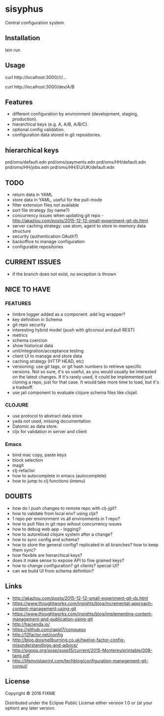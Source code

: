 # sisyphus

Central configuration system.

## Installation

lein run

## Usage

curl http://localhost:3000/<environment>/<key>/<subkey>/...

curl http://localhost:3000/dev/A/B


## Features
- different configuration by environment (development, staging, production).
- hierarchical keys (e.g. A, A/B, A/B/C).
- optional config validation.
- configuration data stored in git repositories.

## hierarchical keys

prd/oms/default.edn
prd/oms/payments.edn
prd/oms/HH/default.edn
prd/oms/HH/jobs.edn
prd/oms/HH/EU/UK/default.edn


## TODO
- return data in YAML
- store data in YAML, useful for the pull-mode
- filter extension files not available
- sort file strategy (by name?)
- concurrency issues when updating git repo - http://akazlou.com/posts/2015-12-12-small-experiment-git-ds.html
- server caching strategy: use atom, agent to store in-memory data structure
- security (authentication OAuth?)
- backoffice to manage configuration
- configurable repositories

## CURRENT ISSUES
- if the branch does not exist, no exception is thrown


## NICE TO HAVE
### FEATURES
- timbre logger added as a component. add log wrapper?
- key definition in Schema
- git repo security
- interesting hybrid model (push with gitconsul and pull REST)
- metrics
- schema coercion
- show historical data
- unit/integration/acceptance testing
- client UI to manage and store data
- caching strategy (HTTP HEAD, etc)
- versioning: use git tags, or git hash numbers to retrieve specific versions. Not so sure, it's so useful, as you would usually be interested on the latest changes. If it's rarely used, it could be implemented just cloning a repo, just for that case. It would take more time to load, but it's a tradeoff.
- use jail component to evaluate clojure schema files like clojail.

### CLOJURE
- use protocol to abstract data store
- yada not used, missing documentation
- Datomic as data store.
- cljx for validation in server and client

### Emacs
- bind mac copy, paste keys
- block selection
- magit
- clj-refactor
- how to autocomplete in emacs (autocomplete)
- how to jump to clj functions (imenu)


## DOUBTS
- how do I push changes to remote repo with clj-jgit?
- how to validate from local env? using cljx?
- 1 repo per environment vs all environments in 1 repo?
- how to pull files in git repo wihout concurrency issues
- how to debug web app - logging?
- how to autoreload clojure system after a change?
- how to sync config and schema?
- how to store the general config? replicated in all branches? how to keep them sync?
- how flexible are hierarchical keys?
- does it make sense to expose API to fine grained keys?
- how to change configuration? git clients? special UI?
- can we build UI from schema definition?


## Links
- http://akazlou.com/posts/2015-12-12-small-experiment-git-ds.html
- https://www.thoughtworks.com/insights/blog/incremental-approach-content-management-using-git
- https://www.thoughtworks.com/insights/blog/implementing-content-management-and-publication-using-git
- http://hacienda.io/
- https://github.com/rapid7/conqueso
- http://12factor.net/config
- http://blog.doismellburning.co.uk/twelve-factor-config-misunderstandings-and-advice/
- http://sigops.org/sosp/sosp15/current/2015-Monterey/printable/008-tang.pdf
- http://lifeinvistaprint.com/techblog/configuration-management-git-consul/


## License

Copyright © 2016 FIXME

Distributed under the Eclipse Public License either version 1.0 or (at
your option) any later version.